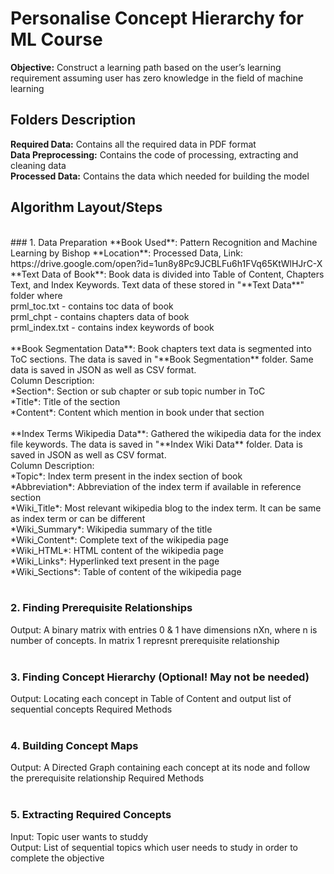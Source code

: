 # Personalise Concept Hierarchy for ML Course
**Objective:** Construct a learning path based on the user’s learning requirement assuming user has zero knowledge in the field of machine learning

## Folders Description
**Required Data:** Contains all the required data in PDF format<br/>
**Data Preprocessing:** Contains the code of processing, extracting and cleaning data<br/>
**Processed Data:** Contains the data which needed for building the model


## Algorithm Layout/Steps
<br/>
### 1. Data Preparation
**Book Used**: Pattern Recognition and Machine Learning by Bishop
**Location**: Processed Data, Link: https://drive.google.com/open?id=1un8y8Pc9JCBLFu6h1FVq65KtWlHJrC-X
**Text Data of Book**: Book data is divided into Table of Content, Chapters Text, and Index Keywords. Text data of these stored in "**Text Data**" folder where <br/> prml_toc.txt - contains toc data of book <br/> prml_chpt - contains chapters data of book <br/> prml_index.txt - contains index keywords of book <br/><br/>
**Book Segmentation Data**: Book chapters text data is segmented into ToC sections. The data is saved in "**Book Segmentation** folder. Same data is saved in JSON as well as CSV format.<br/>
Column Description:<br/>
*Section*: Section or sub chapter or sub topic number in ToC<br/>
*Title*: Title of the section<br/>
*Content*: Content which mention in book under that section <br/>
<br/>
**Index Terms Wikipedia Data**: Gathered the wikipedia data for the index file keywords. The data is saved in "**Index Wiki Data** folder. Data is saved in JSON as well as CSV format.<br/>
Column Description:<br/>
*Topic*: Index term present in the index section of book <br/>
*Abbreviation*: Abbreviation of the index term if available in reference section <br/>
*Wiki_Title*: Most relevant wikipedia blog to the index term. It can be same as index term or can be different <br/>
*Wiki_Summary*: Wikipedia summary of the title <br/>
*Wiki_Content*: Complete text of the wikipedia page <br/>
*Wiki_HTML*: HTML content of the wikipedia page <br/>
*Wiki_Links*: Hyperlinked text present in the page <br/>
*Wiki_Sections*: Table of content of the wikipedia page <br/>

<br/>

### 2. Finding Prerequisite Relationships
Output: A binary matrix with entries 0 & 1 have dimensions nXn, where n is number of concepts. In matrix 1 represnt prerequisite relationship<br/>
<br/>

### 3. Finding Concept Hierarchy (Optional! May not be needed)
Output: Locating each concept in Table of Content and output list of sequential concepts 
Required Methods<br/>
<br/>

### 4. Building Concept Maps
Output: A Directed Graph containing each concept at its node and follow the prerequisite relationship
Required Methods<br/>
<br/>

### 5. Extracting Required Concepts
Input: Topic user wants to studdy<br/>
Output: List of sequential topics which user needs to study in order to complete the objective<br/>